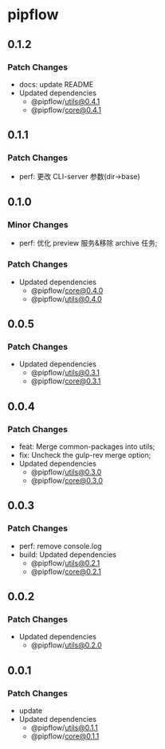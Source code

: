 # pipflow

## 0.1.2

### Patch Changes

- docs: update README
- Updated dependencies
  - @pipflow/utils@0.4.1
  - @pipflow/core@0.4.1

## 0.1.1

### Patch Changes

- perf: 更改 CLI-server 参数(dir->base)

## 0.1.0

### Minor Changes

- perf: 优化 preview 服务&移除 archive 任务;

### Patch Changes

- Updated dependencies
  - @pipflow/core@0.4.0
  - @pipflow/utils@0.4.0

## 0.0.5

### Patch Changes

- Updated dependencies
  - @pipflow/utils@0.3.1
  - @pipflow/core@0.3.1

## 0.0.4

### Patch Changes

- feat: Merge common-packages into utils;
- fix: Uncheck the gulp-rev merge option;
- Updated dependencies
  - @pipflow/utils@0.3.0
  - @pipflow/core@0.3.0

## 0.0.3

### Patch Changes

- perf: remove console.log
- build: Updated dependencies
  - @pipflow/utils@0.2.1
  - @pipflow/core@0.2.1

## 0.0.2

### Patch Changes

- Updated dependencies
  - @pipflow/utils@0.2.0

## 0.0.1

### Patch Changes

- update
- Updated dependencies
  - @pipflow/utils@0.1.1
  - @pipflow/core@0.1.1
